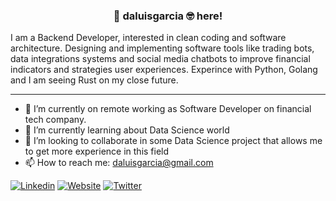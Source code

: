 <h3 align=center>
  👋 daluisgarcia 🤓 here!
</h3>

I am a Backend Developer, interested in clean coding and software architecture. Designing and implementing software tools like trading bots, data integrations systems and social media chatbots to improve financial indicators and strategies user experiences. Experince with Python, Golang and I am seeing Rust on my close future.

---
<!--
- 📝 I’m currently studying Computer Engineering and Data Science. -->
- 🔭 I’m currently on remote working as Software Developer on financial tech company.
- 🌱 I’m currently learning about Data Science world
- 👯 I’m looking to collaborate in some Data Science project that allows me to get more experience in this field
- 📫 How to reach me: daluisgarcia@gmail.com

[![Linkedin](https://img.shields.io/badge/-LinkedIn-blue?style=flat&logo=Linkedin&logoColor=white)](https://www.linkedin.com/in/daluisgarcia)
[![Website](https://img.shields.io/badge/-Website-grey?style=flat&logo=JSONWebTokens&logoColor=white)](https://daluisgarcia.github.io)
[![Twitter](https://img.shields.io/badge/-Twitter-blue?style=flat&logo=Twitter&logoColor=white)](https://www.twitter.com/daluisgarcia)


<!--
**daluisgarcia/daluisgarcia** is a ✨ _special_ ✨ repository because its `README.md` (this file) appears on your GitHub profile.

Here are some ideas to get you started:

- 🤔 I’m looking for help with ...
- 💬 Ask me about ...
- 😄 Pronouns: ...
- ⚡ Fun fact: ...

-->
